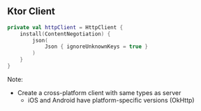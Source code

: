 ## Ktor Client

```kotlin
private val httpClient = HttpClient {
    install(ContentNegotiation) {
        json(
            Json { ignoreUnknownKeys = true }
        )
    }
}
```

Note:
- Create a cross-platform client with same types as server
  - iOS and Android have platform-specific versions (OkHttp)
